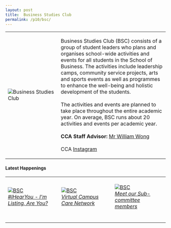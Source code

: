 ```yaml
---
layout: post
title:  Business Studies Club
permalink: /p10/bsc/
---
```


<div>
    <table>
        <tr>
            <td style="width:33%"><image src="{{site.baseurl}}/images/CCA_bsc.jpg" style="display:block;margin-left:auto;margin-right:auto;" alt="Business Studies Club"></image></td>
            <td>
                <p>
                    Business Studies Club (BSC) consists of a group of student leaders who plans and organises school-wide activities and events for all students in the School of Business. The activities include leadership camps, community service projects, arts and sports events as well as programmes to enhance the well-being and holistic development of the students.<br>
                    <br>
                    The activities and events are planned to take place throughout the entire academic year. On average, BSC runs about 20 activities and events per academic year.<br>
                    <br>
                    <b>CCA Staff Advisor:</b> <a href="mailto:willwong@tp.edu.sg">Mr William Wong</a><br>
                    <br>
                    CCA <a href="https://www.instagram.com/tpbsc">Instagram</a>
                </p>
            </td>
        </tr>
    </table>
</div>

#### Latest Happenings

<div>
    <table>
        <tr>
            <td style="width:33%"><br>
                <a href="https://www.instagram.com/p/CGzX1RJHF_L/">
                    <image src="{{site.baseurl}}/images/CCA-bsc_IG1.png" style="display:block;margin-left:auto;margin-right:auto;" alt="BSC">
                    <h6 style="margin-top:0%">#IHearYou - I'm Listing, Are You?</h6>
                    </image>
                </a>
            </td>
            <td style="width:33%"><br>
                <a href="https://www.instagram.com/p/CDh_H6Zny0F/">
                    <image src="{{site.baseurl}}/images/CCA-bsc_IG2.jpg" style="display:block;margin-left:auto;margin-right:auto;" alt="BSC">
                    <h6 style="margin-top:0%">Virtual Campus Care Network</h6>
                    </image>
                </a>
            </td>
            <td style="width:33%"><br>
                <a href="https://www.instagram.com/p/CD-XJiRHdiV/">
                    <image src="{{site.baseurl}}/images/CCA-bsc_IG3.jpg" style="display:block;margin-left:auto;margin-right:auto;" alt="BSC">
                    <h6 style="margin-top:0%">Meet our Sub-committee members</h6>    
                    </image>
                </a>
            </td>
        </tr>
    </table>
</div>

